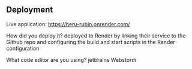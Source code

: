   

## Deployment
Live application:
https://heru-rubin.onrender.com/

How did you deploy it?
deployed to Render by linking their service to the Github repo and configuring the build and start scripts in the Render configuration

What code editor are you using?
jetbrains Webstorm
